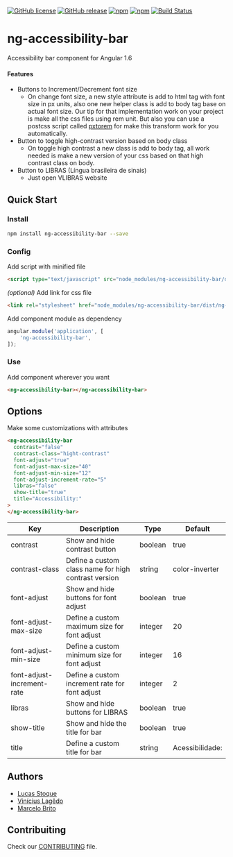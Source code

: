 
[![GitHub license](https://img.shields.io/github/license/viniciuslagedo/ng-accessibility-bar.svg?style=flat-square)](https://github.com/viniciuslagedo/ng-accessibility-bar/blob/master/LICENSE.md)
[![GitHub release](https://img.shields.io/github/release/viniciuslagedo/ng-accessibility-bar.svg?style=flat-square)](https://github.com/viniciuslagedo/ng-accessibility-bar/releases)
[![npm](https://img.shields.io/npm/v/ng-accessibility-bar.svg?style=flat-square)](https://www.npmjs.com/package/ng-accessibility-bar)
[![npm](https://img.shields.io/npm/dt/ng-accessibility-bar.svg?style=flat-square)](https://www.npmjs.com/package/ng-accessibility-bar)
[![Build Status](https://travis-ci.org/viniciuslagedo/ng-accessibility-bar.svg?branch=master)](https://travis-ci.org/viniciuslagedo/ng-accessibility-bar)

# ng-accessibility-bar
Accessibility bar component for Angular 1.6

#### Features
- Buttons to Increment/Decrement font size
    - On change font size, a new style attribute is add to html tag with font size in px units, also one new helper class is add to body tag base on actual font size. Our tip for that implementation work on your project is make all the css files using rem unit. But also you can use a postcss script called [pxtorem](https://www.npmjs.com/package/pxtorem) for make this transform work for you automatically.
- Button to toggle high-contrast version based on body class
    - On toggle high contrast a new class is add to body tag, all work needed is make a new version of your css based on that high contrast class on body.
- Button to LIBRAS (Língua brasileira de sinais)
    - Just open VLIBRAS website

## Quick Start

### Install

```bash
npm install ng-accessibility-bar --save
```

### Config

Add script with minified file

```html
<script type="text/javascript" src="node_modules/ng-accessibility-bar/dist/ng-accessibility-bar.js"></script>
```

_(optional)_ Add link for css file

```html
<link rel="stylesheet" href="node_modules/ng-accessibility-bar/dist/ng-accessibility-bar.css">
```

Add component module as dependency

```javascript
angular.module('application', [
    'ng-accessibility-bar',
]);
```

### Use

Add component wherever you want

```html
<ng-accessibility-bar></ng-accessibility-bar>
```

## Options
Make some customizations with attributes

```html
<ng-accessibility-bar
  contrast="false"
  contrast-class="hight-contrast"
  font-adjust="true"
  font-adjust-max-size="40"
  font-adjust-min-size="12"
  font-adjust-increment-rate="5"
  libras="false"
  show-title="true"
  title="Accessibility:"
>
</ng-accessibility-bar>
```

|Key|Description|Type|Default|
|---|---|---|---|
|contrast|Show and hide contrast button|boolean|true|
|contrast-class|Define a custom class name for high contrast version|string|color-inverter|
|font-adjust|Show and hide buttons for font adjust|boolean|true|
|font-adjust-max-size|Define a custom maximum size for font adjust|integer|20|
|font-adjust-min-size|Define a custom minimum size for font adjust|integer|16|
|font-adjust-increment-rate|Define a custom increment rate for font adjust|integer|2|
|libras|Show and hide buttons for LIBRAS|boolean|true|
|show-title|Show and hide the title for bar|boolean|true|
|title|Define a custom title for bar|string|Acessibilidade:|

## Authors
- [Lucas Stoque](https://github.com/stoque)
- [Vinícius Lagêdo](https://github.com/viniciuslagedo)
- [Marcelo Brito](https://github.com/marcelobritonet)


## Contribuiting
Check our [CONTRIBUTING](https://github.com/viniciuslagedo/ng-accessibility-bar/blob/master/CONTRIBUTING.md) file.
